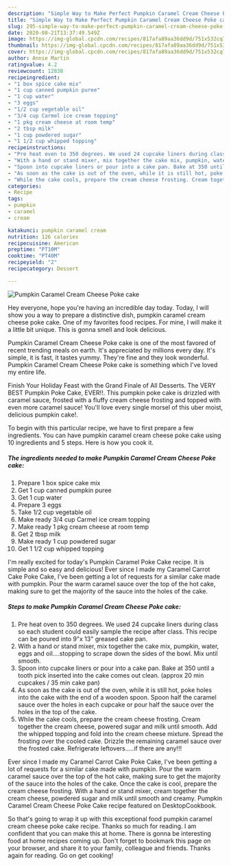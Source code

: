 ```yaml
---
description: "Simple Way to Make Perfect Pumpkin Caramel Cream Cheese Poke cake"
title: "Simple Way to Make Perfect Pumpkin Caramel Cream Cheese Poke cake"
slug: 295-simple-way-to-make-perfect-pumpkin-caramel-cream-cheese-poke-cake
date: 2020-08-21T13:37:49.549Z
image: https://img-global.cpcdn.com/recipes/817afa89aa36dd9d/751x532cq70/pumpkin-caramel-cream-cheese-poke-cake-recipe-main-photo.jpg
thumbnail: https://img-global.cpcdn.com/recipes/817afa89aa36dd9d/751x532cq70/pumpkin-caramel-cream-cheese-poke-cake-recipe-main-photo.jpg
cover: https://img-global.cpcdn.com/recipes/817afa89aa36dd9d/751x532cq70/pumpkin-caramel-cream-cheese-poke-cake-recipe-main-photo.jpg
author: Annie Martin
ratingvalue: 4.2
reviewcount: 12838
recipeingredient:
- "1 box spice cake mix"
- "1 cup canned pumpkin puree"
- "1 cup water"
- "3 eggs"
- "1/2 cup vegetable oil"
- "3/4 cup Carmel ice cream topping"
- "1 pkg cream cheese at room temp"
- "2 tbsp milk"
- "1 cup powdered sugar"
- "1 1/2 cup whipped topping"
recipeinstructions:
- "Pre heat oven to 350 degrees. We used 24 cupcake liners during class so each student could easily sample the recipe after class. This recipe can be poured into 9&#34;x 13&#34; greased cake pan."
- "With a hand or stand mixer, mix together the cake mix, pumpkin, water, eggs and oil....stopping to scrape down the sides of the bowl. Mix until smooth."
- "Spoon into cupcake liners or pour into a cake pan. Bake at 350 until a tooth pick inserted into the cake comes out clean. (approx 20 min cupcakes / 35 min cake pan)"
- "As soon as the cake is out of the oven, while it is still hot, poke holes into the cake with the end of a wooden spoon. Spoon half the caramel sauce over the holes in each cupcake or pour half the sauce over the holes in the top of the cake."
- "While the cake cools, prepare the cream cheese frosting. Cream together the cream cheese, powered sugar and milk until smooth. Add the whipped topping and fold into the cream cheese mixture. Spread the frosting over the cooled cake. Drizzle the remaining caramel sauce over the frosted cake. Refrigerate leftovers.....if there are any!!!"
categories:
- Recipe
tags:
- pumpkin
- caramel
- cream

katakunci: pumpkin caramel cream 
nutrition: 126 calories
recipecuisine: American
preptime: "PT10M"
cooktime: "PT40M"
recipeyield: "2"
recipecategory: Dessert

---
```



![Pumpkin Caramel Cream Cheese Poke cake](https://img-global.cpcdn.com/recipes/817afa89aa36dd9d/751x532cq70/pumpkin-caramel-cream-cheese-poke-cake-recipe-main-photo.jpg)

Hey everyone, hope you're having an incredible day today. Today, I will show you a way to prepare a distinctive dish, pumpkin caramel cream cheese poke cake. One of my favorites food recipes. For mine, I will make it a little bit unique. This is gonna smell and look delicious.

Pumpkin Caramel Cream Cheese Poke cake is one of the most favored of recent trending meals on earth. It's appreciated by millions every day. It's simple, it is fast, it tastes yummy. They're fine and they look wonderful. Pumpkin Caramel Cream Cheese Poke cake is something which I've loved my entire life.

Finish Your Holiday Feast with the Grand Finale of All Desserts. The VERY BEST Pumpkin Poke Cake, EVER!!. This pumpkin poke cake is drizzled with caramel sauce, frosted with a fluffy cream cheese frosting and topped with even more caramel sauce! You&#39;ll love every single morsel of this uber moist, delicious pumpkin cake!.


To begin with this particular recipe, we have to first prepare a few ingredients. You can have pumpkin caramel cream cheese poke cake using 10 ingredients and 5 steps. Here is how you cook it.

<!--inarticleads1-->

##### The ingredients needed to make Pumpkin Caramel Cream Cheese Poke cake:

1. Prepare 1 box spice cake mix
1. Get 1 cup canned pumpkin puree
1. Get 1 cup water
1. Prepare 3 eggs
1. Take 1/2 cup vegetable oil
1. Make ready 3/4 cup Carmel ice cream topping
1. Make ready 1 pkg cream cheese at room temp
1. Get 2 tbsp milk
1. Make ready 1 cup powdered sugar
1. Get 1 1/2 cup whipped topping


I&#39;m really excited for today&#39;s Pumpkin Caramel Poke Cake recipe. It is simple and so easy and delicious! Ever since I made my Caramel Carrot Cake Poke Cake, I&#39;ve been getting a lot of requests for a similar cake made with pumpkin. Pour the warm caramel sauce over the top of the hot cake, making sure to get the majority of the sauce into the holes of the cake. 

<!--inarticleads2-->

##### Steps to make Pumpkin Caramel Cream Cheese Poke cake:

1. Pre heat oven to 350 degrees. We used 24 cupcake liners during class so each student could easily sample the recipe after class. This recipe can be poured into 9&#34;x 13&#34; greased cake pan.
1. With a hand or stand mixer, mix together the cake mix, pumpkin, water, eggs and oil....stopping to scrape down the sides of the bowl. Mix until smooth.
1. Spoon into cupcake liners or pour into a cake pan. Bake at 350 until a tooth pick inserted into the cake comes out clean. (approx 20 min cupcakes / 35 min cake pan)
1. As soon as the cake is out of the oven, while it is still hot, poke holes into the cake with the end of a wooden spoon. Spoon half the caramel sauce over the holes in each cupcake or pour half the sauce over the holes in the top of the cake.
1. While the cake cools, prepare the cream cheese frosting. Cream together the cream cheese, powered sugar and milk until smooth. Add the whipped topping and fold into the cream cheese mixture. Spread the frosting over the cooled cake. Drizzle the remaining caramel sauce over the frosted cake. Refrigerate leftovers.....if there are any!!!


Ever since I made my Caramel Carrot Cake Poke Cake, I&#39;ve been getting a lot of requests for a similar cake made with pumpkin. Pour the warm caramel sauce over the top of the hot cake, making sure to get the majority of the sauce into the holes of the cake. Once the cake is cool, prepare the cream cheese frosting. With a hand or stand mixer, cream together the cream cheese, powdered sugar and milk until smooth and creamy. Pumpkin Caramel Cream Cheese Poke Cake recipe featured on DesktopCookbook. 

So that's going to wrap it up with this exceptional food pumpkin caramel cream cheese poke cake recipe. Thanks so much for reading. I am confident that you can make this at home. There is gonna be interesting food at home recipes coming up. Don't forget to bookmark this page on your browser, and share it to your family, colleague and friends. Thanks again for reading. Go on get cooking!
